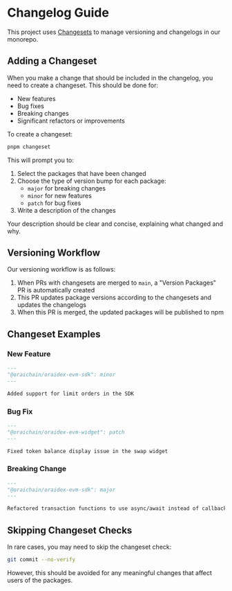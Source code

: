 # Changelog Guide

This project uses [Changesets](https://github.com/changesets/changesets) to manage versioning and changelogs in our monorepo.

## Adding a Changeset

When you make a change that should be included in the changelog, you need to create a changeset. This should be done for:

- New features
- Bug fixes
- Breaking changes
- Significant refactors or improvements

To create a changeset:

```bash
pnpm changeset
```

This will prompt you to:

1. Select the packages that have been changed
2. Choose the type of version bump for each package:
   - `major` for breaking changes
   - `minor` for new features
   - `patch` for bug fixes
3. Write a description of the changes

Your description should be clear and concise, explaining what changed and why.

## Versioning Workflow

Our versioning workflow is as follows:

1. When PRs with changesets are merged to `main`, a "Version Packages" PR is automatically created
2. This PR updates package versions according to the changesets and updates the changelogs
3. When this PR is merged, the updated packages will be published to npm

## Changeset Examples

### New Feature

```md
---
"@oraichain/oraidex-evm-sdk": minor
---

Added support for limit orders in the SDK
```

### Bug Fix

```md
---
"@oraichain/oraidex-evm-widget": patch
---

Fixed token balance display issue in the swap widget
```

### Breaking Change

```md
---
"@oraichain/oraidex-evm-sdk": major
---

Refactored transaction functions to use async/await instead of callbacks
```

## Skipping Changeset Checks

In rare cases, you may need to skip the changeset check:

```bash
git commit --no-verify
```

However, this should be avoided for any meaningful changes that affect users of the packages. 